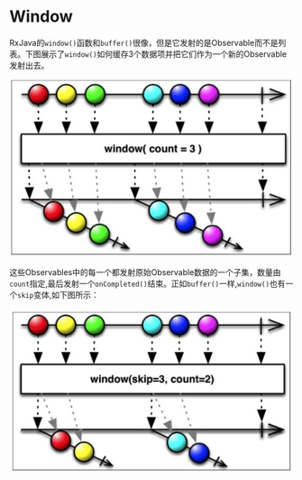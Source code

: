 # Window

RxJava的`window()`函数和`buffer()`很像，但是它发射的是Observable而不是列表。下图展示了`window()`如何缓存3个数据项并把它们作为一个新的Observable发射出去。

![](../images/chapter5_13.png)

这些Observables中的每一个都发射原始Observable数据的一个子集，数量由`count`指定,最后发射一个`onCompleted()`结束。正如`buffer()`一样,`window()`也有一个`skip`变体,如下图所示：

![](../images/chapter5_14.png)